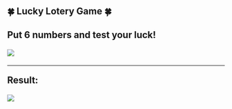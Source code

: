 <h2>🍀 Lucky Lotery Game 🍀 <h2>

<p>Put 6 numbers and test your luck!</p>  
<img src="https://github.com/user-attachments/assets/21b175d2-9fda-4d5c-af11-77c3b645d9fb">

<hr>
<p>Result: </p>
<img src="https://github.com/user-attachments/assets/c5d1c4e0-c1d9-40a1-82f4-33d698ec8046">

